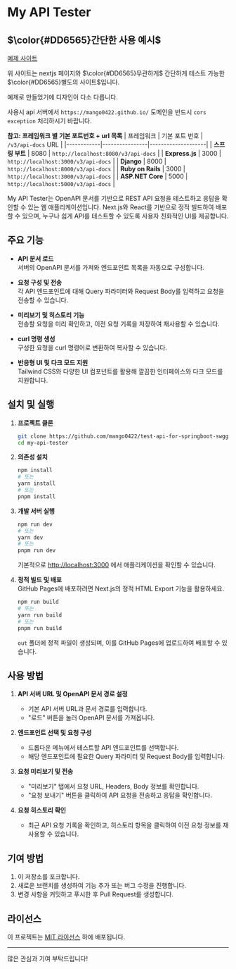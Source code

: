 # My API Tester

<h2> $\color{#DD6565}간단한 사용 예시$ </h2>

[예제 사이트](https://mango0422.github.io/test-api-for-springboot-swgger-3/)

<p> 위 사이트는 nextjs 페이지와 $\color{#DD6565}무관하게$ 간단하게 테스트 가능한 $\color{#DD6565}별도의 사이트$입니다.</p>
<p>예제로 만들었기에 디자인이 다소 다릅니다.</p>

사용시 api 서버에서 `https://mango0422.github.io/` 도메인을 반드시 `cors exception` 처리하시기 바랍니다.

**참고: 프레임워크 별 기본 포트번호 + url 목록**
| 프레임워크 | 기본 포트 번호 | `/v3/api-docs` URL |
|------------|----------------|--------------------|
| **스프링 부트** | 8080 | `http://localhost:8080/v3/api-docs` |
| **Express.js** | 3000 | `http://localhost:3000/v3/api-docs` |
| **Django** | 8000 | `http://localhost:8000/v3/api-docs` |
| **Ruby on Rails** | 3000 | `http://localhost:3000/v3/api-docs` |
| **ASP.NET Core** | 5000 | `http://localhost:5000/v3/api-docs` |

My API Tester는 OpenAPI 문서를 기반으로 REST API 요청을 테스트하고 응답을 확인할 수 있는 웹 애플리케이션입니다. Next.js와 React를 기반으로 정적 빌드하여 배포할 수 있으며, 누구나 쉽게 API를 테스트할 수 있도록 사용자 친화적인 UI를 제공합니다.

## 주요 기능

- **API 문서 로드**  
  서버의 OpenAPI 문서를 가져와 엔드포인트 목록을 자동으로 구성합니다.

- **요청 구성 및 전송**  
  각 API 엔드포인트에 대해 Query 파라미터와 Request Body를 입력하고 요청을 전송할 수 있습니다.

- **미리보기 및 히스토리 기능**  
  전송할 요청을 미리 확인하고, 이전 요청 기록을 저장하여 재사용할 수 있습니다.

- **curl 명령 생성**  
  구성한 요청을 curl 명령어로 변환하여 복사할 수 있습니다.

- **반응형 UI 및 다크 모드 지원**  
  Tailwind CSS와 다양한 UI 컴포넌트를 활용해 깔끔한 인터페이스와 다크 모드를 지원합니다.

## 설치 및 실행

1. **프로젝트 클론**

   ```bash
   git clone https://github.com/mango0422/test-api-for-springboot-swgger-3.git
   cd my-api-tester
   ```

2. **의존성 설치**

   ```bash
   npm install
   # 또는
   yarn install
   # 또는
   pnpm install
   ```

3. **개발 서버 실행**

   ```bash
   npm run dev
   # 또는
   yarn dev
   # 또는
   pnpm run dev
   ```

   기본적으로 [http://localhost:3000](http://localhost:3000) 에서 애플리케이션을 확인할 수 있습니다.

4. **정적 빌드 및 배포**  
   GitHub Pages에 배포하려면 Next.js의 정적 HTML Export 기능을 활용하세요.
   ```bash
   npm run build
   # 또는
   yarn run build
   # 또는
   pnpm run build
   ```
   `out` 폴더에 정적 파일이 생성되며, 이를 GitHub Pages에 업로드하여 배포할 수 있습니다.

## 사용 방법

1. **API 서버 URL 및 OpenAPI 문서 경로 설정**

   - 기본 API 서버 URL과 문서 경로를 입력합니다.
   - "로드" 버튼을 눌러 OpenAPI 문서를 가져옵니다.

2. **엔드포인트 선택 및 요청 구성**

   - 드롭다운 메뉴에서 테스트할 API 엔드포인트를 선택합니다.
   - 해당 엔드포인트에 필요한 Query 파라미터 및 Request Body를 입력합니다.

3. **요청 미리보기 및 전송**

   - "미리보기" 탭에서 요청 URL, Headers, Body 정보를 확인합니다.
   - "요청 보내기" 버튼을 클릭하여 API 요청을 전송하고 응답을 확인합니다.

4. **요청 히스토리 확인**
   - 최근 API 요청 기록을 확인하고, 히스토리 항목을 클릭하여 이전 요청 정보를 재사용할 수 있습니다.

## 기여 방법

1. 이 저장소를 포크합니다.
2. 새로운 브랜치를 생성하여 기능 추가 또는 버그 수정을 진행합니다.
3. 변경 사항을 커밋하고 푸시한 후 Pull Request를 생성합니다.

## 라이선스

이 프로젝트는 [MIT 라이선스](LICENSE) 하에 배포됩니다.

---

많은 관심과 기여 부탁드립니다!
